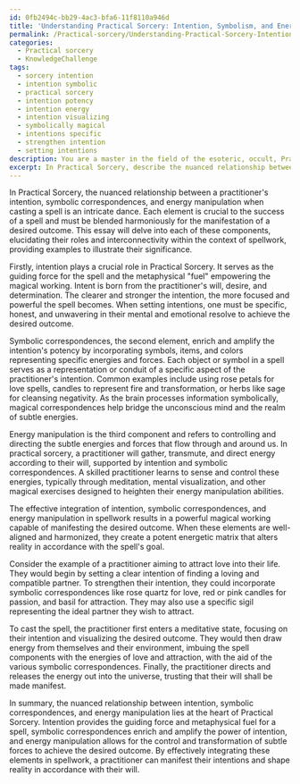 ```yaml
---
id: 0fb2494c-bb29-4ac3-bfa6-11f8110a946d
title: 'Understanding Practical Sorcery: Intention, Symbolism, and Energy Manipulation'
permalink: /Practical-sorcery/Understanding-Practical-Sorcery-Intention-Symbolism-and-Energy-Manipulation/
categories:
  - Practical sorcery
  - KnowledgeChallenge
tags:
  - sorcery intention
  - intention symbolic
  - practical sorcery
  - intention potency
  - intention energy
  - intention visualizing
  - symbolically magical
  - intentions specific
  - strengthen intention
  - setting intentions
description: You are a master in the field of the esoteric, occult, Practical sorcery and Education. You are a writer of tests, challenges, books and deep knowledge on Practical sorcery for initiates and students to gain deep insights and understanding from. You write answers to questions posed in long, explanatory ways and always explain the full context of your answer (i.e., related concepts, formulas, examples, or history), as well as the step-by-step thinking process you take to answer the challenges. Be rigorous and thorough, and summarize the key themes, ideas, and conclusions at the end.
excerpt: In Practical Sorcery, describe the nuanced relationship between the practitioner's intention, symbolic correspondences, and energy manipulation when casting a spell, and explain how the effective integration of these elements can lead to the manifestation of the desired outcome, citing specific examples.
---
```

In Practical Sorcery, the nuanced relationship between a practitioner's intention, symbolic correspondences, and energy manipulation when casting a spell is an intricate dance. Each element is crucial to the success of a spell and must be blended harmoniously for the manifestation of a desired outcome. This essay will delve into each of these components, elucidating their roles and interconnectivity within the context of spellwork, providing examples to illustrate their significance.

Firstly, intention plays a crucial role in Practical Sorcery. It serves as the guiding force for the spell and the metaphysical "fuel" empowering the magical working. Intent is born from the practitioner's will, desire, and determination. The clearer and stronger the intention, the more focused and powerful the spell becomes. When setting intentions, one must be specific, honest, and unwavering in their mental and emotional resolve to achieve the desired outcome.

Symbolic correspondences, the second element, enrich and amplify the intention's potency by incorporating symbols, items, and colors representing specific energies and forces. Each object or symbol in a spell serves as a representation or conduit of a specific aspect of the practitioner's intention. Common examples include using rose petals for love spells, candles to represent fire and transformation, or herbs like sage for cleansing negativity. As the brain processes information symbolically, magical correspondences help bridge the unconscious mind and the realm of subtle energies.

Energy manipulation is the third component and refers to controlling and directing the subtle energies and forces that flow through and around us. In practical sorcery, a practitioner will gather, transmute, and direct energy according to their will, supported by intention and symbolic correspondences. A skilled practitioner learns to sense and control these energies, typically through meditation, mental visualization, and other magical exercises designed to heighten their energy manipulation abilities.

The effective integration of intention, symbolic correspondences, and energy manipulation in spellwork results in a powerful magical working capable of manifesting the desired outcome. When these elements are well-aligned and harmonized, they create a potent energetic matrix that alters reality in accordance with the spell's goal.

Consider the example of a practitioner aiming to attract love into their life. They would begin by setting a clear intention of finding a loving and compatible partner. To strengthen their intention, they could incorporate symbolic correspondences like rose quartz for love, red or pink candles for passion, and basil for attraction. They may also use a specific sigil representing the ideal partner they wish to attract.

To cast the spell, the practitioner first enters a meditative state, focusing on their intention and visualizing the desired outcome. They would then draw energy from themselves and their environment, imbuing the spell components with the energies of love and attraction, with the aid of the various symbolic correspondences. Finally, the practitioner directs and releases the energy out into the universe, trusting that their will shall be made manifest.

In summary, the nuanced relationship between intention, symbolic correspondences, and energy manipulation lies at the heart of Practical Sorcery. Intention provides the guiding force and metaphysical fuel for a spell, symbolic correspondences enrich and amplify the power of intention, and energy manipulation allows for the control and transformation of subtle forces to achieve the desired outcome. By effectively integrating these elements in spellwork, a practitioner can manifest their intentions and shape reality in accordance with their will.
